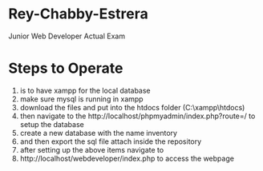 # Rey-Chabby-Estrera
Junior Web Developer Actual Exam
# Steps to Operate
1. is to have xampp for the local database
2. make sure mysql is running in xampp
3. download the files and put into the htdocs folder (C:\xampp\htdocs\)
4. then navigate to the http://localhost/phpmyadmin/index.php?route=/ to setup the database
5. create a new database with the name inventory
6. and then export the sql file attach inside the repository 
7. after setting up the above items navigate to 
8. http://localhost/webdeveloper/index.php to access the webpage
